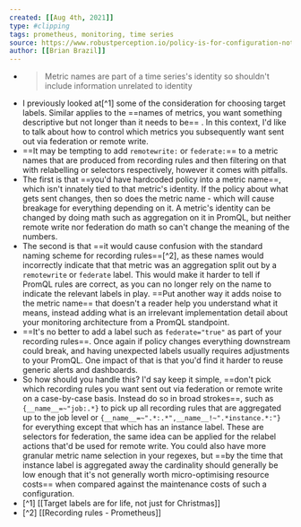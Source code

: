 ```yaml
---
created: [[Aug 4th, 2021]]
type: #clipping
tags: prometheus, monitoring, time series
source: https://www.robustperception.io/policy-is-for-configuration-not-metric-names
author: [[Brian Brazil]]
---
```


-
  > Metric names are part of a time series's identity so shouldn't include information unrelated to identity
- I previously looked at[^1] some of the consideration for choosing target labels. Similar applies to the ==names of metrics, you want something descriptive but not longer than it needs to be== . In this context, I'd like to talk about how to control which metrics you subsequently want sent out via federation or remote write.
- ==It may be tempting to add `remotewrite:` or `federate:`== to a metric names that are produced from recording rules and then filtering on that with relabelling or selectors respectively, however it comes with pitfalls.
- The first is that ==you'd have hardcoded policy into a metric name==, which isn't innately tied to that metric's identity. If the policy about what gets sent changes, then so does the metric name - which will cause breakage for everything depending on it. A metric's identity can be changed by doing math such as aggregation on it in PromQL, but neither remote write nor federation do math so can't change the meaning of the numbers.
- The second is that ==it would cause confusion with the standard naming scheme for recording rules==[^2], as these names would incorrectly indicate that that metric was an aggregation split out by a `remotewrite` or `federate` label. This would make it harder to tell if PromQL rules are correct, as you can no longer rely on the name to indicate the relevant labels in play. ==Put another way it adds noise to the metric name== that doesn't a reader help you understand what it means, instead adding what is an irrelevant implementation detail about your monitoring architecture from a PromQL standpoint.
- ==It's no better to add a label such as `federate="true"` as part of your recording rules==. Once again if policy changes everything downstream could break, and having unexpected labels usually requires adjustments to your PromQL. One impact of that is that you'd find it harder to reuse generic alerts and dashboards.
- So how should you handle this? I'd say keep it simple, ==don't pick which recording rules you want sent out via federation or remote write on a case-by-case basis. Instead do so in broad strokes==, such as `{__name__=~"job:.*}` to pick up all recording rules that are aggregated up to the job level or `{__name__=~".*:.*",__name__!~".*instance.*:"}` for everything except that which has an instance label. These are selectors for federation, the same idea can be applied for the relabel actions that'd be used for remote write. You could also have more granular metric name selection in your regexes, but ==by the time that instance label is aggregated away the cardinality should generally be low enough that it's not generally worth micro-optimising resource costs== when compared against the maintenance costs of such a configuration.
- [^1] [[Target labels are for life, not just for Christmas]]
- [^2] [[Recording rules - Prometheus]]